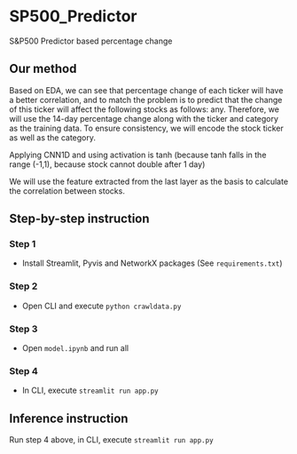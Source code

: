 # SP500_Predictor
S&P500 Predictor based percentage change

## Our method
Based on EDA, we can see that percentage change of each ticker will have a better correlation, and to match the problem is to predict that the change of this ticker will affect the following stocks as follows: any. Therefore, we will use the 14-day percentage change along with the ticker and category as the training data. To ensure consistency, we will encode the stock ticker as well as the category.

Applying CNN1D and using activation is tanh (because tanh falls in the range (-1,1), because stock cannot double after 1 day)

We will use the feature extracted from the last layer as the basis to calculate the correlation between stocks.

## Step-by-step instruction

### Step 1
- Install Streamlit, Pyvis and NetworkX packages (See `requirements.txt`)

### Step 2
- Open CLI and execute `python crawldata.py`

### Step 3
- Open `model.ipynb` and run all

### Step 4
- In CLI, execute `streamlit run app.py`

## Inference instruction
Run step 4 above, in CLI, execute `streamlit run app.py`
